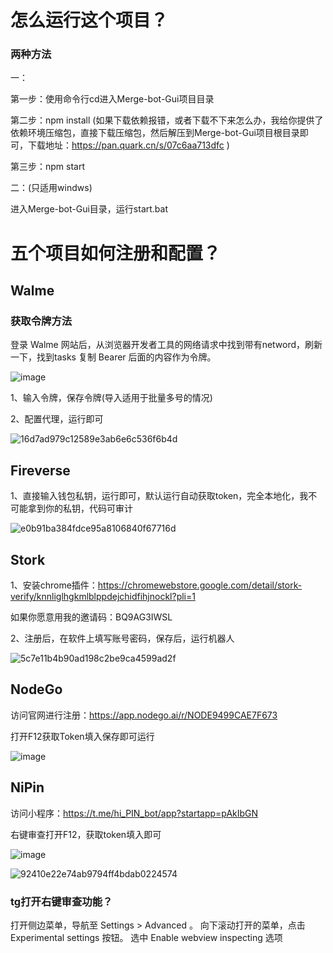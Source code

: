 # 怎么运行这个项目？
### 两种方法
一：

第一步：使用命令行cd进入Merge-bot-Gui项目目录

第二步：npm install (如果下载依赖报错，或者下载不下来怎么办，我给你提供了依赖环境压缩包，直接下载压缩包，然后解压到Merge-bot-Gui项目根目录即可，下载地址：https://pan.quark.cn/s/07c6aa713dfc )

第三步：npm start

二：(只适用windws)

进入Merge-bot-Gui目录，运行start.bat

# 五个项目如何注册和配置？

## Walme

### 获取令牌方法

登录 Walme 网站后，从浏览器开发者工具的网络请求中找到带有netword，刷新一下，找到tasks 复制 Bearer 后面的内容作为令牌。

![image](https://github.com/user-attachments/assets/75ec8ad3-e7e9-4966-b721-421c5f08d091)

1、输入令牌，保存令牌(导入适用于批量多号的情况)

2、配置代理，运行即可

![16d7ad979c12589e3ab6e6c536f6b4d](https://github.com/user-attachments/assets/a12ef3ed-99be-499a-bc51-a4c9c9f8f060)

## Fireverse

1、直接输入钱包私钥，运行即可，默认运行自动获取token，完全本地化，我不可能拿到你的私钥，代码可审计

![e0b91ba384fdce95a8106840f67716d](https://github.com/user-attachments/assets/93ea01dc-a2e7-4fa1-9d90-39e1e1635063)

## Stork

1、安装chrome插件：https://chromewebstore.google.com/detail/stork-verify/knnliglhgkmlblppdejchidfihjnockl?pli=1

  如果你愿意用我的邀请码：BQ9AG3IWSL
  
2、注册后，在软件上填写账号密码，保存后，运行机器人

![5c7e11b4b90ad198c2be9ca4599ad2f](https://github.com/user-attachments/assets/083383d3-e1a4-400e-a5e2-7eb4c0561744)

## NodeGo

访问官网进行注册：https://app.nodego.ai/r/NODE9499CAE7F673

打开F12获取Token填入保存即可运行

![image](https://github.com/user-attachments/assets/bc27a1be-8e30-489a-9a4b-b8f9f4686a24)


## NiPin

访问小程序：https://t.me/hi_PIN_bot/app?startapp=pAkIbGN

右键审查打开F12，获取token填入即可

![image](https://github.com/user-attachments/assets/7d76a7e1-d4e1-4c35-99f8-15953097b27a)

![92410e22e74ab9794ff4bdab0224574](https://github.com/user-attachments/assets/4e9e9c60-1eb2-4aa8-87b5-9df886a1b07c)


### tg打开右键审查功能？

打开侧边菜单，导航至 Settings > Advanced 。 向下滚动打开的菜单，点击 Experimental settings 按钮。 选中 Enable webview inspecting 选项
